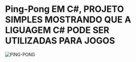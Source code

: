 <H1>Ping-Pong EM C#, PROJETO SIMPLES MOSTRANDO QUE A LIGUAGEM C# PODE SER UTILIZADAS PARA JOGOS</H1>

![PING-PONG](https://user-images.githubusercontent.com/119471231/218294854-06a16e87-b173-4476-b1a4-fb92e50208d3.jpg)
